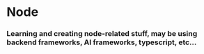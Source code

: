 # Node

### Learning and creating node-related stuff, may be using backend frameworks, AI frameworks, typescript, etc...
